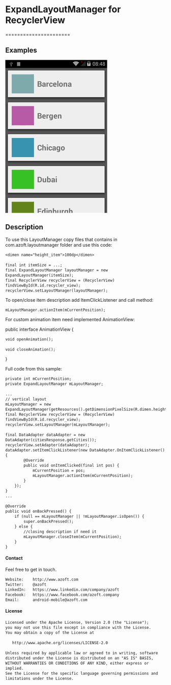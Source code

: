 # ExpandLayoutManager for RecyclerView
======================

## Examples

![Example](resources/animation_layout_manager.gif "working example")


## Description

To use this LayoutManager copy files that contains in com.azoft.layoutmanager folder and use this code:

	<dimen name="height_item">100dp</dimen>
	
	final int itemSize = ...;
    final ExpandLayoutManager layoutManager = new ExpandLayoutManager(itemSize);
	final RecyclerView recyclerView = (RecyclerView) findViewById(R.id.recycler_view);
	recyclerView.setLayoutManager(layoutManager);
	
To open/close item description add ItemClickListener and call method:
    	
	mLayoutManager.actionItem(mCurrentPosition);

For custom animation item  need implemented AnimationView:

public interface AnimationView {

    void openAnimation();

    void closeAnimation();
}
	
Full code from this sample:

	private int mCurrentPosition;
	private ExpandLayoutManager mLayoutManager;
	
	...
    // vertical layout
	mLayoutManager = new ExpandLayoutManager(getResources().getDimensionPixelSize(R.dimen.height_item));
	final RecyclerView recyclerView = (RecyclerView) findViewById(R.id.recycler_view);
	recyclerView.setLayoutManager(mLayoutManager);
	
    final DataAdapter dataAdapter = new DataAdapter(citiesResponse.getCities());
    recyclerView.setAdapter(dataAdapter);
    dataAdapter.setItemClickListener(new DataAdapter.OnItemClickListener() {
            @Override
            public void onItemClicked(final int pos) {
                mCurrentPosition = pos;
                mLayoutManager.actionItem(mCurrentPosition);
            }
        });
	}
	...
	
	@Override
    public void onBackPressed() {
        if (null == mLayoutManager || !mLayoutManager.isOpen()) {
            super.onBackPressed();
        } else {
			//closing description if need it
            mLayoutManager.closeItem(mCurrentPosition);
        }
    }

#### Contact ####

Feel free to get in touch.

    Website:    http://www.azoft.com
    Twitter:    @azoft
    LinkedIn:   https://www.linkedin.com/company/azoft
    Facebook:   https://www.facebook.com/azoft.company
    Email:      android-mobile@azoft.com

#### License ####

    Licensed under the Apache License, Version 2.0 (the "License");
    you may not use this file except in compliance with the License.
    You may obtain a copy of the License at

       http://www.apache.org/licenses/LICENSE-2.0

    Unless required by applicable law or agreed to in writing, software
    distributed under the License is distributed on an "AS IS" BASIS,
    WITHOUT WARRANTIES OR CONDITIONS OF ANY KIND, either express or implied.
    See the License for the specific language governing permissions and
    limitations under the License.

